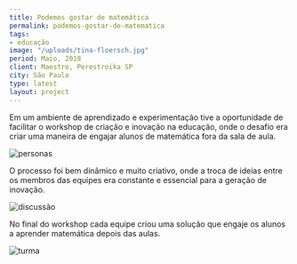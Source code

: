 ```yaml
---
title: Podemos gostar de matemática
permalink: podemos-gostar-de-matematica
tags:
- educação
image: "/uploads/tina-floersch.jpg"
period: Maio, 2018
client: Maestro, Perestroika SP
city: São Paulo
type: latest
layout: project
---
```


Em um ambiente de aprendizado e experimentação tive a oportunidade de facilitar o workshop de criação e inovação na educação, onde o desafio era criar uma maneira de engajar alunos de matemática fora da sala de aula.

![personas](./uploads/peres-personas.jpg "Tela a")

O processo foi bem dinâmico e muito criativo, onde a troca de ideias entre os membros das equipes era constante e essencial para a geração de inovação.

![discussão](./uploads/peres-discussao.jpg "Tela a")

No final do workshop cada equipe criou uma solução que engaje os alunos a aprender matemática depois das aulas.

![turma](./uploads/peres-turma.jpg "Tela a")